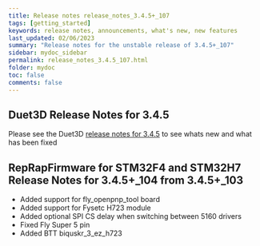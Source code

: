 ```yaml
---
title: Release notes release_notes_3.4.5+_107
tags: [getting_started]
keywords: release notes, announcements, what's new, new features
last_updated: 02/06/2023
summary: "Release notes for the unstable release of 3.4.5+_107"
sidebar: mydoc_sidebar
permalink: release_notes_3.4.5_107.html
folder: mydoc
toc: false
comments: false
---
```


## Duet3D Release Notes for 3.4.5

Please see the Duet3D [release notes for 3.4.5](https://github.com/Duet3D/RepRapFirmware/wiki/Changelog-RRF-3.x#reprapfirmware-345) to see whats new and what has been fixed

## RepRapFirmware for STM32F4 and STM32H7 Release Notes for 3.4.5+_104 from 3.4.5+_103

* Added support for fly_openpnp_tool board
* Added support for Fysetc H723 module
* Added optional SPI CS delay when switching between 5160 drivers
* Fixed Fly Super 5 pin
* Added BTT biquskr_3_ez_h723
